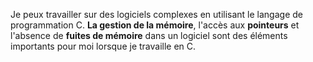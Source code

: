 

Je peux travailler sur des logiciels complexes en utilisant le langage de programmation C. **La gestion de la mémoire**, l'accès aux **pointeurs** et l'absence de **fuites de mémoire** dans un logiciel sont des éléments importants pour moi lorsque je travaille en C.
